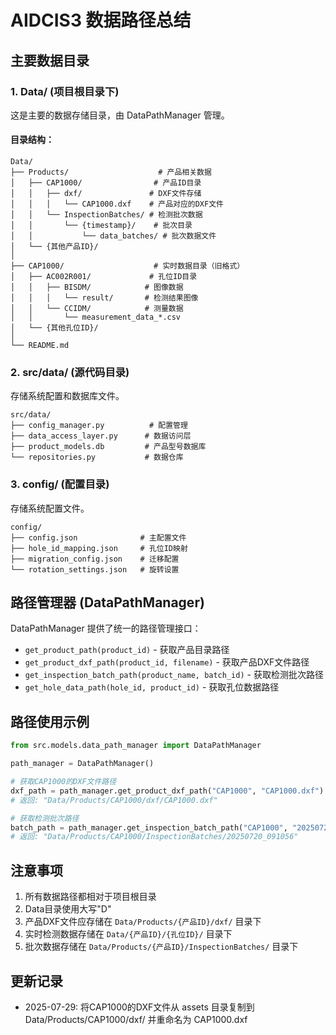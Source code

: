 # AIDCIS3 数据路径总结

## 主要数据目录

### 1. Data/ (项目根目录下)
这是主要的数据存储目录，由 DataPathManager 管理。

#### 目录结构：
```
Data/
├── Products/                    # 产品相关数据
│   ├── CAP1000/                # 产品ID目录
│   │   ├── dxf/               # DXF文件存储
│   │   │   └── CAP1000.dxf    # 产品对应的DXF文件
│   │   └── InspectionBatches/ # 检测批次数据
│   │       └── {timestamp}/    # 批次目录
│   │           └── data_batches/ # 批次数据文件
│   └── {其他产品ID}/
│
├── CAP1000/                    # 实时数据目录（旧格式）
│   ├── AC002R001/             # 孔位ID目录
│   │   ├── BISDM/            # 图像数据
│   │   │   └── result/       # 检测结果图像
│   │   └── CCIDM/            # 测量数据
│   │       └── measurement_data_*.csv
│   └── {其他孔位ID}/
│
└── README.md
```

### 2. src/data/ (源代码目录)
存储系统配置和数据库文件。

```
src/data/
├── config_manager.py          # 配置管理
├── data_access_layer.py      # 数据访问层
├── product_models.db         # 产品型号数据库
└── repositories.py           # 数据仓库
```

### 3. config/ (配置目录)
存储系统配置文件。

```
config/
├── config.json              # 主配置文件
├── hole_id_mapping.json     # 孔位ID映射
├── migration_config.json    # 迁移配置
└── rotation_settings.json   # 旋转设置
```

## 路径管理器 (DataPathManager)

DataPathManager 提供了统一的路径管理接口：

- `get_product_path(product_id)` - 获取产品目录路径
- `get_product_dxf_path(product_id, filename)` - 获取产品DXF文件路径
- `get_inspection_batch_path(product_name, batch_id)` - 获取检测批次路径
- `get_hole_data_path(hole_id, product_id)` - 获取孔位数据路径

## 路径使用示例

```python
from src.models.data_path_manager import DataPathManager

path_manager = DataPathManager()

# 获取CAP1000的DXF文件路径
dxf_path = path_manager.get_product_dxf_path("CAP1000", "CAP1000.dxf")
# 返回: "Data/Products/CAP1000/dxf/CAP1000.dxf"

# 获取检测批次路径
batch_path = path_manager.get_inspection_batch_path("CAP1000", "20250720_091056")
# 返回: "Data/Products/CAP1000/InspectionBatches/20250720_091056"
```

## 注意事项

1. 所有数据路径都相对于项目根目录
2. Data目录使用大写"D"
3. 产品DXF文件应存储在 `Data/Products/{产品ID}/dxf/` 目录下
4. 实时检测数据存储在 `Data/{产品ID}/{孔位ID}/` 目录下
5. 批次数据存储在 `Data/Products/{产品ID}/InspectionBatches/` 目录下

## 更新记录

- 2025-07-29: 将CAP1000的DXF文件从 assets 目录复制到 Data/Products/CAP1000/dxf/ 并重命名为 CAP1000.dxf